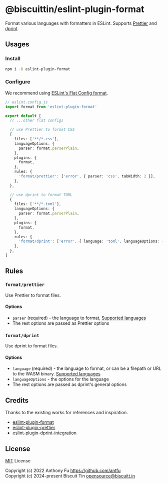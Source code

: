 # @biscuittin/eslint-plugin-format

Format various languages with formatters in ESLint. Supports [Prettier](https://prettier.io/) and [dprint](https://dprint.dev/).

## Usages

### Install

```bash
npm i -D eslint-plugin-format
```

### Configure

We recommend using [ESLint's Flat Config format](https://eslint.org/docs/latest/use/configure/configuration-files-new).

```ts
// eslint.config.js
import format from 'eslint-plugin-format'

export default [
  // ...other flat configs

  // use Prettier to format CSS
  {
    files: ['**/*.css'],
    languageOptions: {
      parser: format.parserPlain,
    },
    plugins: {
      format,
    },
    rules: {
      'format/prettier': ['error', { parser: 'css', tabWidth: 2 }],
    },
  },

  // use dprint to format TOML
  {
    files: ['**/*.toml'],
    languageOptions: {
      parser: format.parserPlain,
    },
    plugins: {
      format,
    },
    rules: {
      'format/dprint': ['error', { language: 'toml', languageOptions: { indentWidth: 2 } }],
    },
  },
]
```

## Rules

### `format/prettier`

Use Prettier to format files.

#### Options

- `parser` (required) - the language to format, [Supported languages](https://prettier.io/docs/en/options.html#parser)
- The rest options are passed as Prettier options

### `format/dprint`

Use dprint to format files.

#### Options

- `language` (required) - the language to format, or can be a filepath or URL to the WASM binary. [Supported languages](https://dprint.dev/plugins/)
- `languageOptions` - the options for the language
- The rest options are passed as dprint's general options

## Credits

Thanks to the existing works for references and inspiration.

- [eslint-plugin-format](https://github.com/antfu/eslint-plugin-format)
- [eslint-plugin-prettier](https://github.com/prettier/eslint-plugin-prettier)
- [eslint-plugin-dprint-integration](https://github.com/so1ve/eslint-plugin-dprint-integration)

## License

[MIT](./LICENSE) License

Copyright (c) 2022 Anthony Fu <https://github.com/antfu>
<br />
Copyright (c) 2024-present Biscuit Tin <opensource@biscuitt.in>
